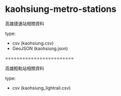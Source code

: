 kaohsiung-metro-stations
========================

高雄捷運站相關資料

type: 
- csv (kaohsiung.csv)
- GeoJSON (kaohsiung.json)


========================

高雄輕軌站相關資料

type: 
- csv (kaohsiung_lightrail.csv)
